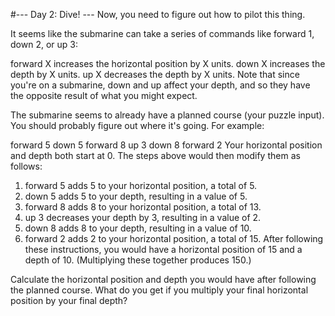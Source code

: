 #--- Day 2: Dive! ---
Now, you need to figure out how to pilot this thing.

It seems like the submarine can take a series of commands like forward 1, down 2, or up 3:

forward X increases the horizontal position by X units.
down X increases the depth by X units.
up X decreases the depth by X units.
Note that since you're on a submarine, down and up affect your depth, and so they have the opposite result of what you might expect.

The submarine seems to already have a planned course (your puzzle input). You should probably figure out where it's going. For example:

forward 5
down 5
forward 8
up 3
down 8
forward 2
Your horizontal position and depth both start at 0. The steps above would then modify them as follows:

1. forward 5 adds 5 to your horizontal position, a total of 5.
2. down 5 adds 5 to your depth, resulting in a value of 5.
3. forward 8 adds 8 to your horizontal position, a total of 13.
4. up 3 decreases your depth by 3, resulting in a value of 2.
5. down 8 adds 8 to your depth, resulting in a value of 10.
6. forward 2 adds 2 to your horizontal position, a total of 15.
After following these instructions, you would have a horizontal position of 15 and a depth of 10. (Multiplying these together produces 150.)

Calculate the horizontal position and depth you would have after following the planned course. What do you get if you multiply your final horizontal position by your final depth?
